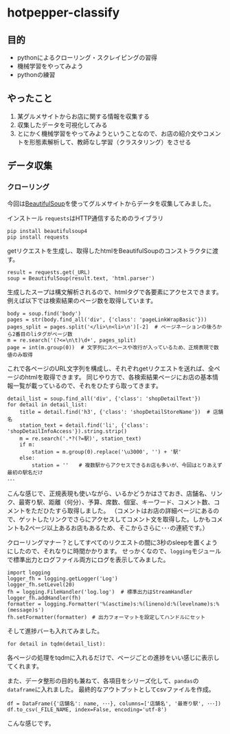# hotpepper-classify

## 目的
- pythonによるクローリング・スクレイピングの習得
- 機械学習をやってみよう
- pythonの練習

## やったこと
1. 某グルメサイトからお店に関する情報を収集する
2. 収集したデータを可視化してみる
3. とにかく機械学習をやってみようということなので、お店の紹介文やコメントを形態素解析して、教師なし学習（クラスタリング）をさせる

## データ収集
### クローリング
今回は[BeautifulSoup](http://kondou.com/BS4/)を使ってグルメサイトからデータを収集してみました。

インストール
`requests`はHTTP通信するためのライブラリ
```
pip install beautifulsoup4
pip install requests
```

getリクエストを生成し、取得したhtmlをBeautifulSoupのコンストラクタに渡す。
```
result = requests.get(_URL)
soup = BeautifulSoup(result.text, 'html.parser')
```

生成したスープは構文解析されるので、htmlタグで各要素にアクセスできます。
例えば以下では検索結果のページ数を取得しています。
```
body = soup.find('body')
pages = str(body.find_all('div', {'class': 'pageLinkWrapBasic'}))
pages_split = pages.split('</li>\n<li>\n')[-2]  # ページネーションの後ろから2番目のliタグがページ数
m = re.search('(?<=\n\t)\d+', pages_split)  
page = int(m.group(0))  # 文字列にスペースや改行が入っているため、正規表現で数値のみ取得
```
これで各ページのURL文字列を構成し、それぞれgetリクエストを送れば、全ページのhtmlを取得できます。
同じやり方で、各検索結果ページにお店の基本情報一覧が載っているので、それをひたすら取ってきます。
```
detail_list = soup.find_all('div', {'class': 'shopDetailText'})
for detail in detail_list:
    title = detail.find('h3', {'class': 'shopDetailStoreName'})  # 店舗名
    station_text = detail.find('li', {'class': 'shopDetailInfoAccess'}).string.strip()
    m = re.search('.*?(?=駅)', station_text)
    if m:
        station = m.group(0).replace('\u3000', '') + '駅'
    else:
        station = ''　　# 複数駅からアクセスできるお店も多いが、今回はとりあえず最初の駅名だけ
･･･
```
こんな感じで、正規表現も使いながら、いるかどうかはさておき、店舗名、リンク、最寄り駅、距離（何分）、予算、席数、個室、キーワード、コメント数、コメントをただひたすら取得しました。
（コメントはお店の詳細ページにあるので、ゲットしたリンクでさらにアクセスしてコメント文を取得した。しかもコメントも2ページ以上あるお店もあるため、そこからさらに･･･の連続です。）

クローリングマナー？としてすぺてのリクエストの間に3秒のsleepを置くようにしたので、それなりに時間かかります。
せっかくなので、`logging`モジュールで標準出力とログファイル両方にログを表示してみました。
```
import logging
logger_fh = logging.getLogger('Log')
logger_fh.setLevel(20)
fh = logging.FileHandler('log.log')  # 標準出力はStreamHandler
logger_fh.addHandler(fh)
formatter = logging.Formatter('%(asctime)s:%(lineno)d:%(levelname)s:%(message)s')
fh.setFormatter(formatter)　# 出力フォーマットを設定してハンドルにセット
```

そして進捗バーも入れてみました。
```
for detail in tqdm(detail_list):
```
各ページの処理をtqdmに入れるだけで、ページごとの進捗をいい感じに表示してくれます。

また、データ整形の目的も兼ねて、各項目をシリーズ化して、`pandas`の`dataframe`に入れました。
最終的なアウトプットとしてcsvファイルを作成。
```
df = DataFrame({'店舗名': name, ･･･}, columns=['店舗名', '最寄り駅', ･･･])
df.to_csv(_FILE_NAME, index=False, encoding='utf-8')
```
こんな感じです。

